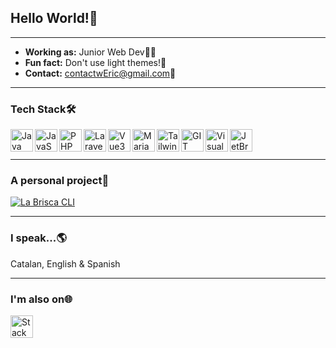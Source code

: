 ## Hello World!👋

---

-  **Working as:** Junior Web Dev👨‍💻
-  **Fun fact:** Don't use light themes!🤢
-  **Contact:** contactwEric@gmail.com📮

---

### Tech Stack🛠

<a href="#">
  <img
    align="left"
    alt="Java"
    title="Java"
    width="36px"
    src="https://cdn-icons-png.flaticon.com/512/226/226777.png"
  />
</a>

<a href="#">
  <img
    align="left"
    alt="JavaScript"
    title="JavaScript"
    width="36px"
    src="https://cdn.jsdelivr.net/gh/devicons/devicon/icons/javascript/javascript-original.svg"
  />
</a>

<a href="#">
  <img
    align="left"
    alt="PHP"
    title="PHP"
    width="36px"
    src="https://cdn.jsdelivr.net/gh/devicons/devicon/icons/php/php-plain.svg"
  />
</a>

<a href="#">
  <img
    align="left"
    alt="Laravel"
    title="Laravel"
    width="36px"
    src="https://upload.vectorlogo.zone/logos/laravel/images/fd9bffa7-873e-4946-92bc-815ed69faeec.svg"
  />
</a>

<a href="#">
  <img
    align="left"
    alt="Vue3"
    title="Vue3"
    width="36px"
    src="https://cdn.jsdelivr.net/gh/devicons/devicon/icons/vuejs/vuejs-original.svg"
  />
</a>

<a href="#">
  <img
    align="left"
    alt="MariaDB"
    title="MariaDB"
    width="36px"
    src="https://www.vectorlogo.zone/logos/mariadb/mariadb-icon.svg"
  />
</a>

<a href="#">
  <img
    align="left"
    alt="TailwindCSS"
    title="TailwindCSS"
    width="36px"
    src="https://cdn.jsdelivr.net/gh/devicons/devicon/icons/tailwindcss/tailwindcss-plain.svg"
  />
</a>

<a href="#">
  <img
    align="left"
    alt="GIT"
    title="GIT"
    width="36px"
    src="https://cdn.jsdelivr.net/gh/devicons/devicon/icons/git/git-original.svg"
  />
</a>

<a href="#">
  <img
    align="left"
    alt="Visual Studio Code"
    title="Visual Studio Code"
    width="36px"
    src="https://cdn.jsdelivr.net/gh/devicons/devicon/icons/vscode/vscode-original.svg"
  />
</a>

<a href="#">
  <img
    align="left"
    alt="JetBrains"
    title="JetBrains"
    width="36px"
    src="https://www.vectorlogo.zone/logos/jetbrains/jetbrains-icon.svg"
  />
</a>

<br><br>

---

### A personal project🚀

[![La Brisca CLI](https://github-readme-stats.vercel.app/api/pin/?username=ericmp33&repo=la-brisca-cli&theme=nord)](https://github.com/ericmp33/la-brisca-cli)

---

### I speak...🌎

Catalan, English & Spanish

---

### I'm also on🌐

<a href="https://stackoverflow.com/users/14569750/ericmp">
  <img
    align="left"
    alt="StackOverflow"
    title="StackOverflow"
    width="36px"
    src="https://www.vectorlogo.zone/logos/stackoverflow/stackoverflow-icon.svg"
  />
</a>
